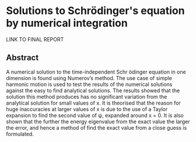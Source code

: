 # Solutions to Schrödinger's equation by numerical integration

LINK TO FINAL REPORT

## Abstract

A numerical solution to the time-independent Schr ̈odinger equation in one dimension is found using Numerov’s method. The use case of simple harmonic motion is used to test the results of the numerical solutions against the easy to find analytical solutions. The results showed that the solution this method produces has no significant variation from the analytical solution for small values of x. It is theorised that the reason for huge inaccuracies at larger values of x is due to the use of a Taylor expansion to find the second value of ψ, expanded around x = 0. It is also shown that the further the energy eigenvalue from the exact value the larger the error, and hence a method of find the exact value from a close guess is formulated.
